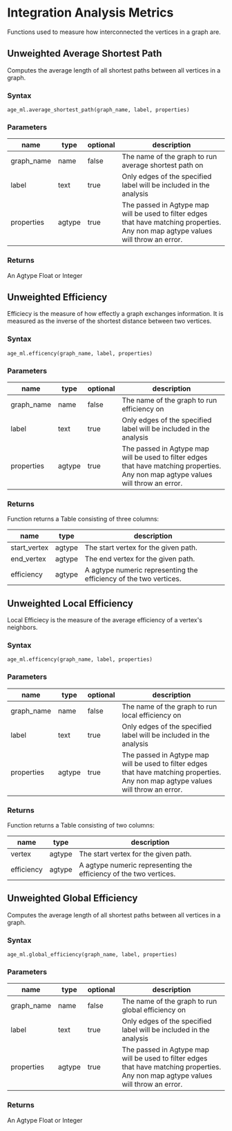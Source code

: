 # Integration Analysis Metrics

Functions used to measure how interconnected the vertices in a graph are.

## Unweighted Average Shortest Path

Computes the average length of all shortest paths between all vertices in a graph.

### Syntax

```
age_ml.average_shortest_path(graph_name, label, properties)
```

### Parameters

| name | type | optional | description |
| --- | --- | --- | --- |
| graph_name | name  | false | The name of the graph to run average shortest path on |
| label | text | true | Only edges of the specified label will be included in the analysis
| properties | agtype | true | The passed in Agtype map will be used to filter edges that have matching properties. Any non map agtype values will throw an error. |

### Returns
An Agtype Float or Integer


## Unweighted Efficiency

Efficiecy is the measure of how effectly a graph exchanges information. It is measured as the inverse of the shortest distance between two vertices.

### Syntax

```
age_ml.efficency(graph_name, label, properties)
```

### Parameters

| name | type | optional | description |
| --- | --- | --- | --- |
| graph_name | name  | false | The name of the graph to run efficiency on |
| label | text | true | Only edges of the specified label will be included in the analysis
| properties | agtype | true | The passed in Agtype map will be used to filter edges that have matching properties. Any non map agtype values will throw an error. |

### Returns

Function returns a Table consisting of three columns:

| name | type | description |
| --- | --- | --- |
| start_vertex | agtype | The start vertex for the given path. |
| end_vertex | agtype | The end vertex for the given path. |
| efficiency | agtype | A agtype numeric representing the efficiency of the two vertices. |

## Unweighted Local Efficiency


Local Efficiecy is the measure of the average efficiency of a vertex's neighbors.

### Syntax

```
age_ml.efficency(graph_name, label, properties)
```

### Parameters

| name | type | optional | description |
| --- | --- | --- | --- |
| graph_name | name  | false | The name of the graph to run local efficiency on |
| label | text | true | Only edges of the specified label will be included in the analysis
| properties | agtype | true | The passed in Agtype map will be used to filter edges that have matching properties. Any non map agtype values will throw an error. |

### Returns

Function returns a Table consisting of two columns:

| name | type | description |
| --- | --- | --- |
| vertex | agtype | The start vertex for the given path. |
| efficiency | agtype | A agtype numeric representing the efficiency of the two vertices. |



## Unweighted Global Efficiency

Computes the average length of all shortest paths between all vertices in a graph.

### Syntax

```
age_ml.global_efficiency(graph_name, label, properties)
```

### Parameters

| name | type | optional | description |
| --- | --- | --- | --- |
| graph_name | name  | false | The name of the graph to run global efficiency on |
| label | text | true | Only edges of the specified label will be included in the analysis
| properties | agtype | true | The passed in Agtype map will be used to filter edges that have matching properties. Any non map agtype values will throw an error. |

### Returns
An Agtype Float or Integer

